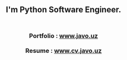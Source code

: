 
<h2 align="center">
 I'm Python Software Engineer. <br><br>
</h2>

<h3 align="center">
 
 Portfolio : <a target="_blank" href="https://javo.uz/" > www.javo.uz </a><br><br>
 Resume : <a target="_blank" href="https://cv.javo.uz/">www.cv.javo.uz</a>

</h3>





